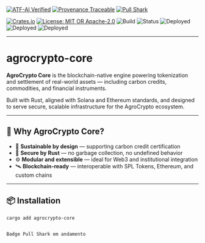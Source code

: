 [![ATF-AI Verified](https://img.shields.io/badge/ATF--AI-VERIFIED-2ea44f?style=for-the-badge&logo=vercel)](https://github.com/agronetlabs/AgroPay/blob/main/docs/agropay-core-attestation.md)
[![Provenance Traceable](https://img.shields.io/badge/PROVENANCE-SIGNED-0f9d58?style=for-the-badge&logo=oci)](https://github.com/agronetlabs/AgroPay/blob/main/docs/agropay-core-attestation.md)
[![Pull Shark](https://img.shields.io/badge/PULL--SHARK-ACTIVE-0066ff?style=for-the-badge&logo=github)](https://github.com/agronetlabs/AgroPay)

[![Crates.io](https://img.shields.io/crates/v/agrocrypto-core.svg)](https://crates.io/crates/agrocrypto-core)
[![License: MIT OR Apache-2.0](https://img.shields.io/crates/l/agrocrypto-core)](https://opensource.org/licenses)
![Build](https://img.shields.io/badge/build-passing-brightgreen)
![Status](https://img.shields.io/badge/project-Verified%20Blockchain%20Infra-orange)
![Deployed](https://img.shields.io/badge/deployed-AWS-blue)
![Deployed](https://img.shields.io/badge/deployed-Cloudflare-orange)
![Deployed](https://img.shields.io/badge/deployed-OpenAI-black)

---

# agrocrypto-core

**AgroCrypto Core** is the blockchain-native engine powering tokenization and settlement of real-world assets — including carbon credits, commodities, and financial instruments.

Built with Rust, aligned with Solana and Ethereum standards, and designed to serve secure, scalable infrastructure for the AgroCrypto ecosystem.

---

## 🚀 Why AgroCrypto Core?

- 🌱 **Sustainable by design** — supporting carbon credit certification
- 🔐 **Secure by Rust** — no garbage collection, no undefined behavior
- ⚙️ **Modular and extensible** — ideal for Web3 and institutional integration
- 🛰️ **Blockchain-ready** — interoperable with SPL Tokens, Ethereum, and custom chains

---

## 📦 Installation

```bash
cargo add agrocrypto-core


Badge Pull Shark em andamento
